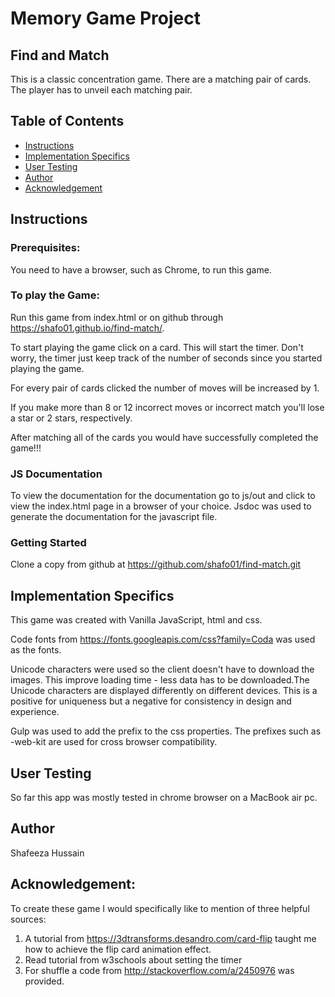 # Memory Game Project
## Find and Match
This is a classic concentration game. There are a matching pair of cards. The player has to unveil each matching pair.

## Table of Contents

* [Instructions](#instructions)
* [Implementation Specifics](#implementation-specifics)
* [User Testing](#user-testing)
* [Author](#author)
* [Acknowledgement](#acknowledgement)

## Instructions

### Prerequisites:

You need to have a browser, such as Chrome, to run this game.

### To play the Game:

Run this game from index.html or on github through https://shafo01.github.io/find-match/.

To start playing the game click on a card. This will start the timer. Don't worry, the timer just keep track of the number of seconds since you started playing the game. 


For every pair of cards clicked the number of moves will be increased by 1. 

If you make more than 8 or 12 incorrect moves or incorrect match  you'll lose a star or 2 stars, respectively. 

After matching all of the cards you would have successfully completed the game!!!

### JS Documentation

To view the documentation for the documentation go to js/out and click to view the index.html page in a browser of your choice. Jsdoc was used to generate the documentation for the javascript file.

### Getting Started

Clone a copy from github at https://github.com/shafo01/find-match.git

<a name="implementation-specifics"></a>
## Implementation Specifics

This game was created with Vanilla JavaScript, html and css. 

Code fonts from https://fonts.googleapis.com/css?family=Coda was used as the fonts.

 Unicode characters were used so the client doesn't have to download the images. This improve loading time - less data has to be downloaded.The Unicode characters are displayed differently on different devices. This is a positive for uniqueness but a negative for consistency in design and experience.

Gulp was used to add the prefix to the css properties. The prefixes such as -web-kit are used for cross browser compatibility.

<a name="user-testing"></a>
## User Testing

So far this app was mostly tested in chrome browser on a MacBook air pc.

## Author

Shafeeza Hussain

## Acknowledgement:

To create these game I would specifically like to mention of three helpful sources:

1. A tutorial from https://3dtransforms.desandro.com/card-flip taught me how to achieve the flip card animation effect.
2. Read tutorial from w3schools about setting the timer 
3. For shuffle a code from http://stackoverflow.com/a/2450976 was provided. 


